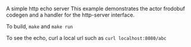 A simple http echo server
This example demonstrates the actor frodobuf codegen and
a handler for the http-server interface.

To build, `make` and `make run`

To see the echo, curl a local url such as `curl localhost:8080/abc`

